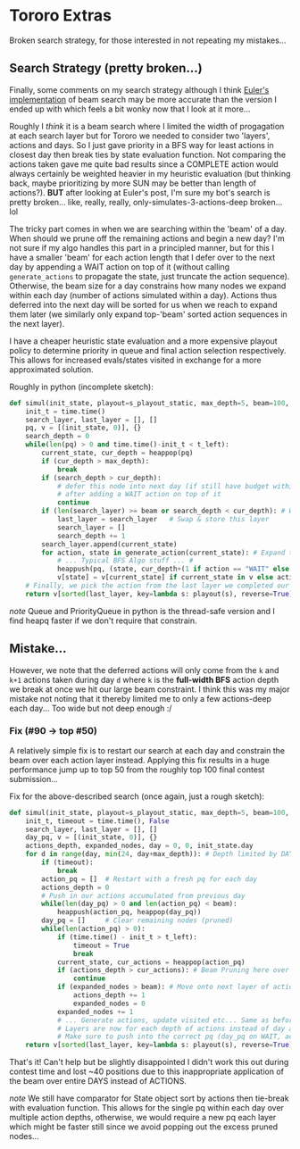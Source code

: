 # Tororo Extras

Broken search strategy, for those interested in not repeating my mistakes...

## Search Strategy (pretty broken...)

Finally, some comments on my search strategy although I think [Euler's implementation](https://forum.codingame.com/t/spring-challenge-2021-feedbacks-strategies/190849/2) of beam search may be more accurate than the version I ended up with which feels a bit wonky now that I look at it more...

Roughly I *think* it is a beam search where I limited the width of progagation at each search layer but for Tororo we needed to consider two 'layers', actions and days. So I just gave priority in a BFS way for least actions in closest day then break ties by state evaluation function. Not comparing the actions taken gave me quite bad results since a COMPLETE action would always certainly be weighted heavier in my heuristic evaluation (but thinking back, maybe prioritizing by more SUN may be better than length of actions?). **BUT** after looking at Euler's post, I'm sure my bot's search is pretty broken... like, really, really, only-simulates-3-actions-deep broken... lol

The tricky part comes in when we are searching within the 'beam' of a day. When should we prune off the remaining actions and begin a new day? I'm not sure if my algo handles this part in a principled manner, but for this I have a smaller 'beam' for each action length that I defer over to the next day by appending a WAIT action on top of it (without calling `generate_actions` to propagate the state, just truncate the action sequence). Otherwise, the beam size for a day constrains how many nodes we expand within each day (number of actions simulated within a day). Actions thus deferred into the next day will be sorted for us when we reach to expand them later (we similarly only expand top-'beam' sorted action sequences in the next layer).

I have a cheaper heuristic state evaluation and a more expensive playout policy to determine priority in queue and final action selection respectively. This allows for increased evals/states visited in exchange for a more approximated solution.

Roughly in python (incomplete sketch):
```python
def simul(init_state, playout=s_playout_static, max_depth=5, beam=100, t_left=0.07):
    init_t = time.time()
    search_layer, last_layer = [], []
    pq, v = [(init_state, 0)], {}
    search_depth = 0
    while(len(pq) > 0 and time.time()-init_t < t_left):
        current_state, cur_depth = heappop(pq)
        if (cur_depth > max_depth):
            break
        if (search_depth > cur_depth):
            # defer this node into next day (if still have budget within small actions 'beam')
            # after adding a WAIT action on top of it
            continue
        if (len(search_layer) >= beam or search_depth < cur_depth): # We stepped into a new day
            last_layer = search_layer   # Swap & store this layer
            search_layer = []
            search_depth += 1
        search_layer.append(current_state)
        for action, state in generate_action(current_state): # Expand this node
            # ... Typical BFS Algo stuff ... #
            heappush(pq, (state, cur_depth+(1 if action == "WAIT" else 0))) # next layer only when WAIT
            v[state] = v[current_state] if current_state in v else action   # store the top-level action
    # Finally, we pick the action from the last layer we completed our search in
    return v[sorted(last_layer, key=lambda s: playout(s), reverse=True)[0]] # highest-scoring
```
*note* Queue and PriorityQueue in python is the thread-safe version and I find heapq faster if we don't require that constrain.

## Mistake...

However, we note that the deferred actions will only come from the `k` and `k+1` actions taken during day `d` where `k` is the **full-width BFS** action depth we break at once we hit our large beam constraint. I think this was my major mistake not noting that it thereby limited me to only a few actions-deep each day... Too wide but not deep enough :/

### Fix (#90 -> top #50)

A relatively simple fix is to restart our search at each day and constrain the beam over each action layer instead. Applying this fix results in a huge performance jump up to top 50 from the roughly top 100 final contest submission...

Fix for the above-described search (once again, just a rough sketch):
```python
def simul(init_state, playout=s_playout_static, max_depth=5, beam=100, t_left=0.07):
    init_t, timeout = time.time(), False
    search_layer, last_layer = [], []
    day_pq, v = [(init_state, 0)], {}
    actions_depth, expanded_nodes, day = 0, 0, init_state.day
    for d in range(day, min(24, day+max_depth)): # Depth limited by DAYS still
        if (timeout):
            break
        action_pq = []  # Restart with a fresh pq for each day
        actions_depth = 0
        # Push in our actions accumulated from previous day
        while(len(day_pq) > 0 and len(action_pq) < beam):
            heappush(action_pq, heappop(day_pq))
        day_pq = []     # Clear remaining nodes (pruned)
        while(len(action_pq) > 0):
            if (time.time() - init_t > t_left):
                timeout = True
                break
            current_state, cur_actions = heappop(action_pq)
            if (actions_depth > cur_actions): # Beam Pruning here over actions instead
                continue
            if (expanded_nodes > beam): # Move onto next layer of actions, skip remaining nodes
                actions_depth += 1
                expanded_nodes = 0
            expanded_nodes += 1
            # ... Generate actions, update visited etc... Same as before #
            # Layers are now for each depth of actions instead of day as before
            # Make sure to push into the correct pq (day_pq on WAIT, action_pq otherwise)
    return v[sorted(last_layer, key=lambda s: playout(s), reverse=True)[0]] # highest-scoring
```

That's it! Can't help but be slightly disappointed I didn't work this out during contest time and lost \~40 positions due to this inappropriate application of the beam over entire DAYS instead of ACTIONS.

*note* We still have comparator for State object sort by actions then tie-break with evaluation function. This allows for the single pq within each day over multiple action depths, otherwise, we would require a new pq each layer which might be faster still since we avoid popping out the excess pruned nodes...